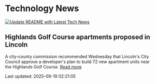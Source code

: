 # Technology News

[![Update README with Latest Tech News](https://github.com/tcdtist/daily-tech-digest/actions/workflows/main.yml/badge.svg)](https://github.com/tcdtist/daily-tech-digest/actions/workflows/main.yml)

## Highlands Golf Course apartments proposed in Lincoln
A city-county commission recommended Wednesday that Lincoln's City Council approve a developer's plan to build 72 new apartment units near the Highlands Golf Course.
[Read more](https://journalstar.com/news/local/government-politics/article_3a35e362-f1f4-40ad-9f58-738df561e9b1.html)



Last updated: 2025-09-19 02:21:05